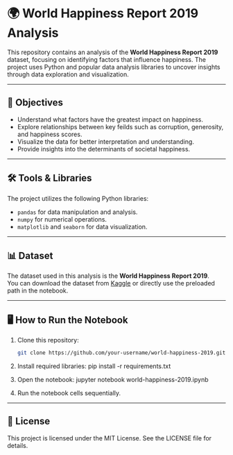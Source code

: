 # 🌍 World Happiness Report 2019 Analysis

This repository contains an analysis of the **World Happiness Report 2019** dataset, focusing on identifying factors that influence happiness. The project uses Python and popular data analysis libraries to uncover insights through data exploration and visualization.

---

## 📌 Objectives

- Understand what factors have the greatest impact on happiness.
- Explore relationships between key feilds such as corruption, generosity, and happiness scores.
- Visualize the data for better interpretation and understanding.
- Provide insights into the determinants of societal happiness.

---

## 🛠️ Tools & Libraries

The project utilizes the following Python libraries:
- `pandas` for data manipulation and analysis.
- `numpy` for numerical operations.
- `matplotlib` and `seaborn` for data visualization.

---
## 📊 Dataset

The dataset used in this analysis is the **World Happiness Report 2019**.  
You can download the dataset from [Kaggle](https://www.kaggle.com/unsdsn/world-happiness) or directly use the preloaded path in the notebook.

---
## 🖥️ How to Run the Notebook

1. Clone this repository:
   ```bash
   git clone https://github.com/your-username/world-happiness-2019.git

2. Install required libraries:
   pip install -r requirements.txt

3. Open the notebook:
   jupyter notebook world-happiness-2019.ipynb

4. Run the notebook cells sequentially.

---
## 📜 License

This project is licensed under the MIT License. See the LICENSE file for details.
